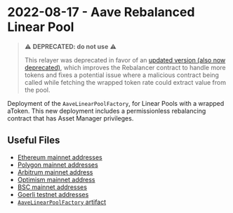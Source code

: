 # 2022-08-17 - Aave Rebalanced Linear Pool

> ⚠️ **DEPRECATED: do not use** ⚠️
>
> This relayer was deprecated in favor of an [updated version (also now deprecated)](../20221207-aave-rebalanced-linear-pool-v3), which improves the Rebalancer contract to handle more tokens and fixes a potential issue where a malicious contract being called while fetching the wrapped token rate could extract value from the pool.

Deployment of the `AaveLinearPoolFactory`, for Linear Pools with a wrapped aToken. This new deployment includes a permissionless rebalancing contract that has Asset Manager privileges.

## Useful Files

- [Ethereum mainnet addresses](./output/mainnet.json)
- [Polygon mainnet addresses](./output/polygon.json)
- [Arbitrum mainnet address](./output/arbitrum.json)
- [Optimism mainnet address](./output/optimism.json)
- [BSC mainnet addresses](./output/bsc.json)
- [Goerli testnet addresses](./output/goerli.json)
- [`AaveLinearPoolFactory` artifact](./artifact/AaveLinearPoolFactory.json)
